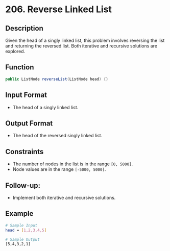 # 206. Reverse Linked List

## Description

Given the head of a singly linked list, this problem involves reversing the list and returning the reversed list. Both iterative and recursive solutions are explored.

## Function

```java
public ListNode reverseList(ListNode head) {}
```

## Input Format

- The head of a singly linked list.

## Output Format

- The head of the reversed singly linked list.

## Constraints

- The number of nodes in the list is in the range `[0, 5000]`.
- Node values are in the range `[-5000, 5000]`.

## Follow-up:

- Implement both iterative and recursive solutions.

## Example

```bash
# Sample Input
head = [1,2,3,4,5]

# Sample Output
[5,4,3,2,1]
```
